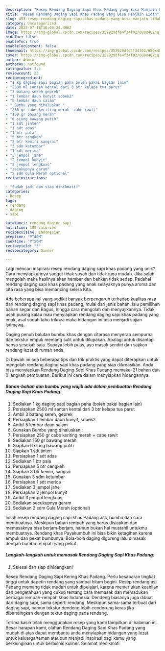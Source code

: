 ```yaml
---
description: "Resep Rendang Daging Sapi Khas Padang yang Bisa Manjain Lidah"
title: "Resep Rendang Daging Sapi Khas Padang yang Bisa Manjain Lidah"
slug: 453-resep-rendang-daging-sapi-khas-padang-yang-bisa-manjain-lidah
category: Uncategorized
date: 2022-07-18T10:09:24.496Z
image: https://img-global.cpcdn.com/recipes/352929dfe4f34f02/680x482cq70/rendang-daging-sapi-khas-padang-foto-resep-utama.jpg
hideToc: false
enableToc: true
enableTocContent: false
thumbnail: https://img-global.cpcdn.com/recipes/352929dfe4f34f02/680x482cq70/rendang-daging-sapi-khas-padang-foto-resep-utama.jpg
cover: https://img-global.cpcdn.com/recipes/352929dfe4f34f02/680x482cq70/rendang-daging-sapi-khas-padang-foto-resep-utama.jpg
author: Admin
authorAv: notfound
ratingvalue: 3.4
reviewcount: 23
recipeingredient:
- "1 kg daging sapi bagian paha boleh pakai bagian lain"
- "2500 ml santan kental dari 3 btr kelapa tua parut"
- "3 batang sereh geprek"
- "1 lembar daun kunyit sobek2"
- "5 lembar daun salam"
- " Bumbu yang dihaluskan "
- "250 gr cabe keriting merah  cabe rawit"
- "150 gr bawang merah"
- "6 siung bawang putih"
- "1 sdt jinten"
- "1 sdt adas"
- "1 btr pala"
- "5 btr cengkeh"
- "3 btr kemiri sangrai"
- "3 sdm ketumbar"
- "1 sdt merica"
- "3 jempol jahe"
- "2 jempol kunyit"
- "3 jempol lengkuas"
- "secukupnya garam"
- "2 sdm Gula Merah optional"
recipeinstructions:

- "Sudah jadi dan siap dinikmati!"
categories:
- Resep
tags:
- rendang
- daging
- sapi

katakunci: rendang daging sapi 
nutrition: 109 calories
recipecuisine: Indonesian
preptime: "PT40M"
cooktime: "PT56M"
recipeyield: "3"
recipecategory: Dinner

---
```





Lagi mencari inspirasi resep rendang daging sapi khas padang yang unik? Cara menyiapkannya sangat tidak susah dan tidak juga mudah. Jika salah mengolah maka hasilnya akan hambar dan bahkan tidak sedap. Padahal rendang daging sapi khas padang yang enak selayaknya punya aroma dan cita rasa yang bisa memancing selera Kita.





Ada beberapa hal yang sedikit banyak berpengaruh terhadap kualitas rasa dari rendang daging sapi khas padang, mulai dari jenis bahan, lalu pemilihan bahan segar dan Bagus, hingga cara mengolah dan menyajikannya. Tidak usah pusing kalau mau menyiapkan rendang daging sapi khas padang yang enak,      asal sudah tahu triknya maka hidangan ini bisa menjadi sajian istimewa.














Daging penuh balutan bumbu khas dengan citarasa menyerap sempurna dan tekstur empuk memang sulit untuk dilupakan. Apalagi untuk disantap hanya sesekali saja. Supaya lebih puas, ayo masak sendiri dan sajikan rendang lezat di rumah anda.






Di bawah ini ada beberapa tips dan trik praktis yang dapat diterapkan untuk mengolah rendang daging sapi khas padang yang siap dikreasikan. Anda bisa menyiapkan Rendang Daging Sapi Khas Padang memakai 21 bahan dan 0 langkah pembuatan. Berikut ini cara dalam menyiapkan hidangannya.

<!--inarticleads1-->

##### Bahan-bahan dan bumbu yang wajib ada dalam pembuatan Rendang Daging Sapi Khas Padang:

1. Sediakan 1 kg daging sapi bagian paha (boleh pakai bagian lain)
1. Persiapkan 2500 ml santan kental dari 3 btr kelapa tua parut
1. Ambil 3 batang sereh, geprek
1. Persiapkan 1 lembar daun kunyit, sobek2
1. Ambil 5 lembar daun salam
1. Gunakan  Bumbu yang dihaluskan :
1. Persiapkan 250 gr cabe keriting merah + cabe rawit
1. Sediakan 150 gr bawang merah
1. Siapkan 6 siung bawang putih
1. Siapkan 1 sdt jinten
1. Persiapkan 1 sdt adas
1. Sediakan 1 btr pala
1. Persiapkan 5 btr cengkeh
1. Siapkan 3 btr kemiri, sangrai
1. Gunakan 3 sdm ketumbar
1. Persiapkan 1 sdt merica
1. Sediakan 3 jempol jahe
1. Persiapkan 2 jempol kunyit
1. Ambil 3 jempol lengkuas
1. Sediakan secukupnya garam
1. Sediakan 2 sdm Gula Merah (optional)


Inilah resep rendang daging sapi khas Padang asli, bumbu dan cara membuatnya. Meskipun bahan rempah yang harus disiapkan dan memasaknya bisa berjam-berjam, namun bukan hal mustahil untukmu membuatnya. Rendang khas Payakumbuh ini bisa bikin ketagihan karena empuk dan pekat bumbunya. Bola-bola daging digoreng lalu dimasak dengan bumbu rempah yang pekat. 

<!--inarticleads2-->

##### Langkah-langkah untuk memasak Rendang Daging Sapi Khas Padang:


1. Selesai dan siap dihidangkan!

Resep Rendang Daging Sapi Kering Khas Padang. Perlu kesabaran tingkat tinggi untuk dapetin rendang yang sampai hitam begini. Resep rendang asli Padang memang tidak mudah untuk dipelajari, karena memerlukan keahlian dan pengetahuan yang cukup tentang cara memasak dan memadukan berbagai rempah-rempah khas Indonesia. Dendeng biasanya juga dibuat dari daging sapi, sama seperti rendang. Meskipun sama-sama terbuat dari daging sapi, namun tekstur dendeng lebih cenderung keras jika dibandingkan dengan tektur daging pada rendang. 

Terima kasih telah menggunakan resep yang kami tampilkan di halaman ini. Besar harapan kami, olahan Rendang Daging Sapi Khas Padang yang mudah di atas dapat membantu anda menyiapkan hidangan yang lezat untuk keluarga/teman ataupun menjadi inspirasi bagi kamu yang berkeinginan untuk berbisnis kuliner. Selamat menikmati
